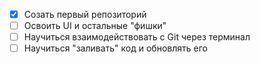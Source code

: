 - [x] Созать первый репозиторий
- [ ] Освоить UI и остальные "фишки"
- [ ] Научиться взаимодействовать с Git через терминал
- [ ] Научиться "заливать" код и обновлять его
